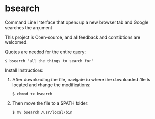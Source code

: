 # bsearch
Command Line Interface that opens up a new browser tab and Google searches the argument

This project is Open-source, and all feedback and conrtibtions are welcomed. 

Quotes are needed for the entire query:

    $ bsearch 'all the things to search for'
    
Install Instructions:

1) After downloading the file, navigate to where the downloaded file is located and change the modifications:

    `$ chmod +x bsearch`
    
2) Then move the file to a $PATH folder:

    `$ mv bsearch /usr/local/bin`
    
 
